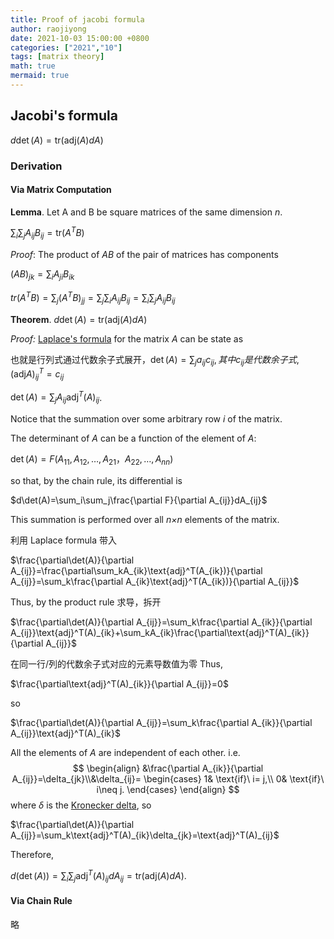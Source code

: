 ```yaml
---
title: Proof of jacobi formula
author: raojiyong
date: 2021-10-03 15:00:00 +0800
categories: ["2021","10"]
tags: [matrix theory]
math: true
mermaid: true
---
```


## Jacobi's formula

$d\det(A)=\text{tr}(\text{adj}(A)dA)$

### Derivation

#### Via Matrix Computation

**Lemma**. Let A and B be square matrices of the same dimension *n*.

$\sum_i\sum_jA_{ij}B_{ij}=\text{tr}(A^TB)$

*Proof*: The product of *AB* of the pair of matrices has components

$(AB)_{jk}=\sum_iA_{ji}B_{ik}$  

$tr(A^TB)=\sum_j(A^TB)_{jj}=\sum_j\sum_iA_{ij}B_{ij}=\sum_i\sum_jA_{ij}B_{ij}$

**Theorem**. $d\det(A)=\text{tr}(\text{adj}(A)dA)$

*Proof:* [Laplace's formula](https://en.wikipedia.org/wiki/Laplace_expansion) for the matrix *A* can be state as 

也就是行列式通过代数余子式展开，$\det(A)=\sum_ja_{ij}c_{ij},其中c_{ij}是代数余子式,(\text{adj}A)^T_{ij}=c_{ij}$

$\det(A)=\sum_jA_{ij}\text{adj}^T(A)_{ij}$.

Notice that the summation over some arbitrary row *i* of the matrix.

The determinant of *A* can be a function of the element of *A*:

$\det(A)=F(A_{11},A_{12},\dots,A_{21}，A_{22},\dots,A_{nn})$

so that, by the chain rule, its differential is

$d\det(A)=\sum_i\sum_j\frac{\partial F}{\partial A_{ij}}dA_{ij}$

This summation is performed over all *n$\times$n* elements of the matrix.

利用 Laplace formula 带入

$\frac{\partial\det(A)}{\partial A_{ij}}=\frac{\partial\sum_kA_{ik}\text{adj}^T(A_{ik})}{\partial A_{ij}}=\sum_k\frac{\partial A_{ik}\text{adj}^T(A_{ik})}{\partial A_{ij}}$

Thus, by the product rule 求导，拆开

$\frac{\partial\det(A)}{\partial A_{ij}}=\sum_k\frac{\partial A_{ik}}{\partial A_{ij}}\text{adj}^T(A)_{ik}+\sum_kA_{ik}\frac{\partial\text{adj}^T(A)_{ik}}{\partial A_{ij}}$

在同一行/列的代数余子式对应的元素导数值为零 Thus,

$\frac{\partial\text{adj}^T(A)_{ik}}{\partial A_{ij}}=0$

so

$\frac{\partial\det(A)}{\partial A_{ij}}=\sum_k\frac{\partial A_{ik}}{\partial A_{ij}}\text{adj}^T(A)_{ik}$

All the elements of *A* are independent of each other. i.e.
$$
\begin{align}
&\frac{\partial A_{ik}}{\partial A_{ij}}=\delta_{jk}\\&\delta_{ij}=
\begin{cases}
1& \text{if}\ i= j,\\
0& \text{if}\ i\neq j.
\end{cases}
\end{align}
$$
where $\delta$ is the [Kronecker delta](https://en.wikipedia.org/wiki/Kronecker_delta), so

$\frac{\partial\det(A)}{\partial A_{ij}}=\sum_k\text{adj}^T(A)_{ik}\delta_{jk}=\text{adj}^T(A)_{ij}$

Therefore,

$d(\det(A))=\sum_i\sum_j\text{adj}^T(A)_{ij}dA_{ij}=\text{tr}(\text{adj}(A)dA).$

#### Via Chain Rule

略